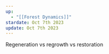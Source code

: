 ```yaml
---
up:
  - "[[Forest Dynamics]]"
stardate: Oct 7th 2023
update: Oct 7th 2023
---
```

Regeneration vs regrowth vs restoration 

